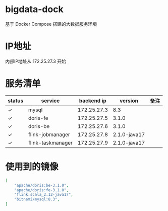 # bigdata-dock

基于 Docker Compose 搭建的大数据服务环境

# IP地址

内部IP地址从 172.25.27.3 开始

# 服务清单

| status | service | backend ip | version | 备注 |
|---|---|---|---|---|
| &check; | mysql | 172.25.27.3 | 8.3 | |
| &check; | doris-fe | 172.25.27.5 | 3.1.0 | |
| &check; | doris-be | 172.25.27.6 | 3.1.0 | |
| &check; | flink-jobmanager | 172.25.27.8 | 2.1.0-java17 | |
| &check; | flink-taskmanager | 172.25.27.9 | 2.1.0-java17 | |

# 使用到的镜像

```json
[
    "apache/doris:be-3.1.0",
    "apache/doris:fe-3.1.0",
    "flink:scala_2.12-java17",
    "bitnami/mysql:8.3",
]
```
